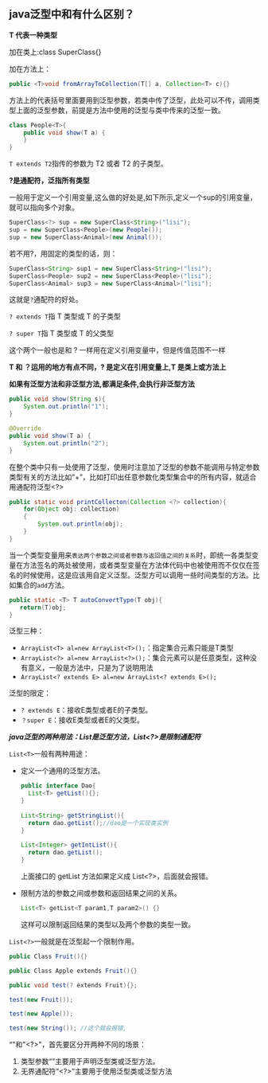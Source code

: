 ## java泛型中和有什么区别？

**T 代表一种类型**

加在类上:class SuperClass<A>{}

加在方法上：

```java
public <T>void fromArrayToCollection(T[] a, Collection<T> c){}
```

方法上的<T>代表括号里面要用到泛型参数，若类中传了泛型，此处可以不传，调用类型上面的泛型参数，前提是方法中使用的泛型与类中传来的泛型一致。

```java
class People<T>{
    public void show(T a) {
    }
}
```

`T extends T2`指传的参数为 T2 或者 T2 的子类型。

**?是通配符，泛指所有类型**

一般用于定义一个引用变量,这么做的好处是,如下所示,定义一个sup的引用变量，就可以指向多个对象。

```java
SuperClass<?> sup = new SuperClass<String>("lisi");
sup = new SuperClass<People>(new People());
sup = new SuperClass<Animal>(new Animal());
```

若不用?，用固定的类型的话，则：

```java
SuperClass<String> sup1 = new SuperClass<String>("lisi");
SuperClass<People> sup2 = new SuperClass<People>("lisi");
SuperClass<Animal> sup3 = new SuperClass<Animal>("lisi");
```

这就是`?`通配符的好处。

`? extends T`指 T 类型或 T 的子类型

`? super T`指 T 类型或 T 的父类型

这个两个一般也是和 ? 一样用在定义引用变量中，但是传值范围不一样

**T 和 ？运用的地方有点不同，? 是定义在引用变量上,T 是类上或方法上**

**如果有泛型方法和非泛型方法,都满足条件,会执行非泛型方法**

```java
public void show(String s){
    System.out.println("1");
}

@Override
public void show(T a) {
    System.out.println("2");
}
```

在整个类中只有一处使用了泛型，使用时注意加了泛型的参数不能调用与特定参数类型有关的方法比如“+”，比如打印出任意参数化类型集合中的所有内容，就适合用通配符泛型<?>

```java
public static void printCollecton(Collection <?> collection){
    for(Object obj: collection)
    {
        System.out.println(obj);
    }
}
```

当一个类型变量用来`表达两个参数之间或者参数与返回值之间的关系`时，即统一各类型变量在方法签名的两处被使用，或者类型变量在方法体代码中也被使用而不仅仅在签名的时候使用，这是应该用自定义泛型<T>。泛型方可以调用一些时间类型的方法。比如集合的`add`方法。

```java
public static <T> T autoConvertType(T obj){
   return(T)obj;
}
```

泛型三种：

- `ArrayList<T> al=new ArrayList<T>();`：指定集合元素只能是T类型
- `ArrayList<?> al=new ArrayList<?>();`：集合元素可以是任意类型，这种没有意义，一般是方法中，只是为了说明用法
- `ArrayList<? extends E> al=new ArrayList<? extends E>();`

 泛型的限定：

- `? extends E`：接收E类型或者E的子类型。
- `？super E`：接收E类型或者E的父类型。

***java泛型的两种用法：List<T>是泛型方法，List<?>是限制通配符***

`List<T>`一般有两种用途：

- 定义一个通用的泛型方法。

  ```java
  public interface Dao{
    List<T> getList(){};
  }
   
  List<String> getStringList(){
    return dao.getList();//dao是一个实现类实例
  }
   
  List<Integer> getIntList(){
    return dao.getList();
  }
  ```

  上面接口的 getList 方法如果定义成 List<?>，后面就会报错。

- 限制方法的参数之间或参数和返回结果之间的关系。

  ```java
  List<T> getList<T param1,T param2>() {}
  ```

  这样可以限制返回结果的类型以及两个参数的类型一致。

`List<?>`一般就是在泛型起一个限制作用。

```csharp
public Class Fruit(){}

public Class Apple extends Fruit(){}

public void test(? extends Fruit){};

test(new Fruit());

test(new Apple());

test(new String()); //这个就会报错,
```

“<T>"和"<?>"，首先要区分开两种不同的场景：

1. 类型参数“<T>”主要用于声明泛型类或泛型方法。
2. 无界通配符“<?>”主要用于使用泛型类或泛型方法